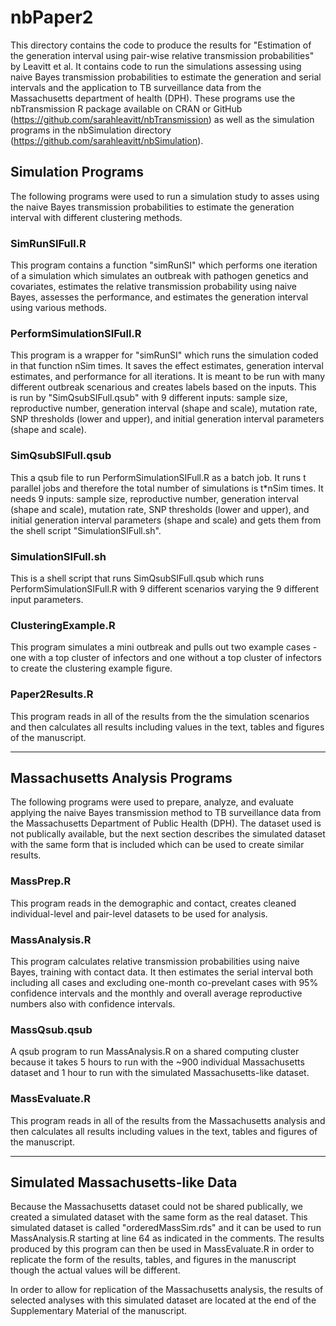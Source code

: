 # nbPaper2

This directory contains the code to produce the results for
"Estimation of the generation interval using pair-wise relative transmission probabilities" 
by Leavitt et al. It contains code to run the simulations assessing 
using naive Bayes transmission probabilities to estimate the generation and serial 
intervals and the application to TB surveillance data from the Massachusetts 
department of health (DPH). These programs use the nbTransmission R package available
on CRAN or GitHub (https://github.com/sarahleavitt/nbTransmission)
as well as the simulation programs in the nbSimulation directory
(https://github.com/sarahleavitt/nbSimulation).
 

## Simulation Programs

The following programs were used to run a simulation study to asses using 
the naive Bayes transmission probabilities to estimate the generation interval 
with different clustering methods.


### SimRunSIFull.R

This program contains a function "simRunSI" which performs one iteration of a 
simulation which simulates an outbreak with pathogen genetics and covariates,
estimates the relative transmission probability using naive Bayes, assesses the 
performance, and estimates the generation interval using various methods.


### PerformSimulationSIFull.R

This program is a wrapper for "simRunSI" which runs the simulation coded in that 
function nSim times. It saves the effect estimates, generation interval estimates, 
and performance for all iterations. It is meant to be run with many different 
outbreak scenarious and creates labels based on the inputs. This is run by 
"SimQsubSIFull.qsub" with 9 different inputs: sample size, reproductive number, 
generation interval (shape and scale), mutation rate, SNP thresholds (lower and upper), 
and initial generation interval parameters (shape and scale).


### SimQsubSIFull.qsub

This a qsub file to run PerformSimulationSIFull.R as a batch job. 
It runs t parallel jobs and therefore the total number of simulations is 
t*nSim times. It needs 9 inputs: sample size, reproductive number, 
generation interval (shape and scale), mutation rate, SNP thresholds 
(lower and upper), and initial generation interval parameters (shape and scale) 
and gets them from the shell script "SimulationSIFull.sh".


### SimulationSIFull.sh

This is a shell script that runs SimQsubSIFull.qsub which runs 
PerformSimulationSIFull.R with 9 different scenarios varying the 9 different input 
parameters.

### ClusteringExample.R

This program simulates a mini outbreak and pulls out two example cases - one with a top
cluster of infectors and one without a top cluster of infectors to create the clustering
example figure.

### Paper2Results.R

This program reads in all of the results from the the simulation scenarios and then 
calculates all results including values in the text, tables and figures of the manuscript.


***


## Massachusetts Analysis Programs

The following programs were used to prepare, analyze, and evaluate applying the 
naive Bayes transmission method to TB surveillance data from the Massachusetts 
Department of Public Health (DPH). The dataset used is not publically available, but the 
next section describes the simulated dataset with the same form that is included
which can be used to create similar results.


### MassPrep.R

This program reads in the demographic and contact, creates 
cleaned individual-level and pair-level datasets to be used for analysis.


### MassAnalysis.R

This program calculates relative transmission probabilities using naive Bayes, 
training with contact data. It then estimates the serial interval both including
all cases and excluding one-month co-prevelant cases with 95% confidence intervals 
and the monthly and overall average reproductive numbers also with confidence 
intervals.


### MassQsub.qsub

A qsub program to run MassAnalysis.R on a shared computing cluster because it takes
5 hours to run with the ~900 individual Massachusetts dataset and 1 hour to run
with the simulated Massachusetts-like dataset.


### MassEvaluate.R

This program reads in all of the results from the Massachusetts analysis and then 
calculates all results including values in the text, tables and figures of the manuscript.


*** 

## Simulated Massachusetts-like Data

Because the Massachusetts dataset could not be shared publically, we created a
simulated dataset with the same form as the real dataset. This simulated dataset
is called "orderedMassSim.rds" and it can be used to run MassAnalysis.R starting
at line 64 as indicated in the comments. The results produced by this program can then
be used in MassEvaluate.R in order to replicate the form of the results, tables, and
figures in the manuscript though the actual values will be different.

In order to allow for replication of the Massachusetts analysis, the results of 
selected analyses with this simulated dataset are located at the end of the 
Supplementary Material of the manuscript.
